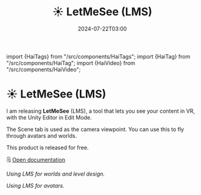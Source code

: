 ﻿---
title: ☀️ LetMeSee (LMS)
date: 2024-07-22T03:00
---
import {HaiTags} from "/src/components/HaiTags";
import {HaiTag} from "/src/components/HaiTag";
import {HaiVideo} from "/src/components/HaiVideo";

# ☀️ LetMeSee (LMS)

<HaiTags>
<HaiTag isUniversal={true} />
</HaiTags>

I am releasing **LetMeSee** (LMS), a tool that lets you see your content in VR, with the Unity Editor in Edit Mode.

The Scene tab is used as the camera viewpoint. You can use this to fly through avatars and worlds.

This product is released for free.

🗒️ [Open documentation](/docs/products/let-me-see)

<HaiVideo src="/docs/products/let-me-see/img/lms1-f.mp4"></HaiVideo>
*Using LMS for worlds and level design.*

<HaiVideo src="/docs/products/let-me-see/img/lms0-f.mp4"></HaiVideo>
*Using LMS for avatars.*